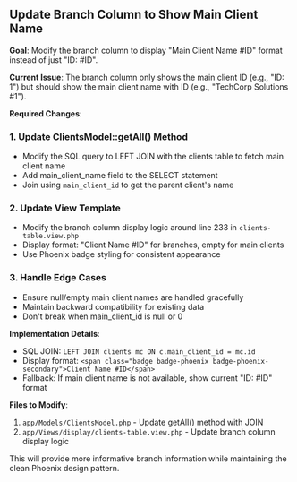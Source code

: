 ## Update Branch Column to Show Main Client Name

**Goal**: Modify the branch column to display "Main Client Name #ID" format instead of just "ID: #ID".

**Current Issue**: The branch column only shows the main client ID (e.g., "ID: 1") but should show the main client name with ID (e.g., "TechCorp Solutions #1").

**Required Changes**:

### 1. Update ClientsModel::getAll() Method
- Modify the SQL query to LEFT JOIN with the clients table to fetch main client name
- Add main_client_name field to the SELECT statement
- Join using `main_client_id` to get the parent client's name

### 2. Update View Template
- Modify the branch column display logic around line 233 in `clients-table.view.php`
- Display format: "Client Name #ID" for branches, empty for main clients
- Use Phoenix badge styling for consistent appearance

### 3. Handle Edge Cases
- Ensure null/empty main client names are handled gracefully
- Maintain backward compatibility for existing data
- Don't break when main_client_id is null or 0

**Implementation Details**:
- SQL JOIN: `LEFT JOIN clients mc ON c.main_client_id = mc.id`
- Display format: `<span class="badge badge-phoenix badge-phoenix-secondary">Client Name #ID</span>`
- Fallback: If main client name is not available, show current "ID: #ID" format

**Files to Modify**:
1. `app/Models/ClientsModel.php` - Update getAll() method with JOIN
2. `app/Views/display/clients-table.view.php` - Update branch column display logic

This will provide more informative branch information while maintaining the clean Phoenix design pattern.